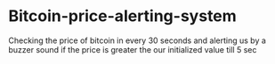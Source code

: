 # Bitcoin-price-alerting-system
Checking the price of bitcoin in every 30 seconds and alerting us by a buzzer sound if the price is greater the our initialized value till 5 sec 
